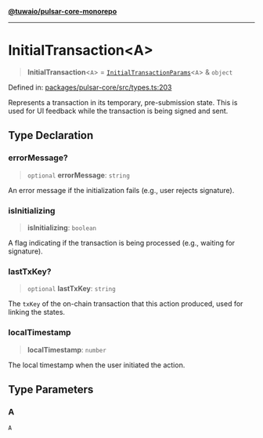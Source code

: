 [**@tuwaio/pulsar-core-monorepo**](../../../README.md)

***

# InitialTransaction\<A\>

> **InitialTransaction**\<`A`\> = [`InitialTransactionParams`](InitialTransactionParams.md)\<`A`\> & `object`

Defined in: [packages/pulsar-core/src/types.ts:203](https://github.com/TuwaIO/pulsar-core/blob/bbb9e2e0f0f23382d49e10f4e6c8ee38979bf353/packages/pulsar-core/src/types.ts#L203)

Represents a transaction in its temporary, pre-submission state.
This is used for UI feedback while the transaction is being signed and sent.

## Type Declaration

### errorMessage?

> `optional` **errorMessage**: `string`

An error message if the initialization fails (e.g., user rejects signature).

### isInitializing

> **isInitializing**: `boolean`

A flag indicating if the transaction is being processed (e.g., waiting for signature).

### lastTxKey?

> `optional` **lastTxKey**: `string`

The `txKey` of the on-chain transaction that this action produced, used for linking the states.

### localTimestamp

> **localTimestamp**: `number`

The local timestamp when the user initiated the action.

## Type Parameters

### A

`A`
